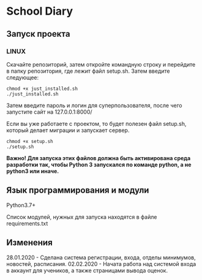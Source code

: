 # School Diary

## Запуск проекта

### LINUX

Скачайте репозиторий, затем откройте командную строку и перейдите в папку репозитория,
где лежит файл setup.sh. Затем введите следующее:

    chmod +x just_installed.sh
    ./just_installed.sh

Затем введите пароль и логин для суперпользователя, после чего запустите сайт на 127.0.0.1:8000/

Если вы уже работаете с проектом, то будет полезен файл setup.sh, который делает миграции и запускает сервер.

    chmod +x setup.sh
    ./setup.sh

**Важно! Для запуска этих файлов должна быть активирована среда разработки так, чтобы Python 3 запускался по команде python, а не python3 или иначе.**

## Язык программирования и модули

Python3.7+

Список модулей, нужных для запуска находятся в файле requirements.txt

## Изменения

28.01.2020 - Сделана система регистрации, входа, отделы минимумов, новостей, расписания.
02.02.2020 - Начата работа над системой входа в аккаунт для учеников, а также страницами вывода
оценок.
